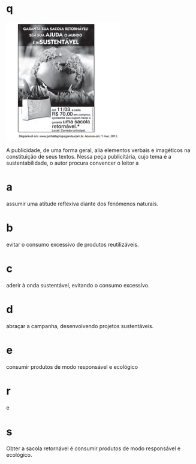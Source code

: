 # q
![](50a6731a-5c90-6f3e-3cd1-85a1290f354a.png)

A publicidade, de uma forma geral, alia elementos verbais e imagéticos na constituição de seus textos. Nessa peça publicitária, cujo tema é a sustentabilidade, o autor procura convencer o leitor a

# a
assumir uma atitude reflexiva diante dos fenômenos naturais.

# b
evitar o consumo excessivo de produtos reutilizáveis.

# c
aderir à onda sustentável, evitando o consumo excessivo.

# d
abraçar a campanha, desenvolvendo projetos sustentáveis.

# e
consumir produtos de modo responsável e ecológico

# r
e

# s
Obter a sacola retornável é consumir produtos de modo responsável e ecológico.
